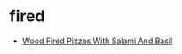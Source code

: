 # fired

 * [Wood Fired Pizzas With Salami And Basil](../../index/w/wood-fired-pizzas-with-salami-and-basil.json)

